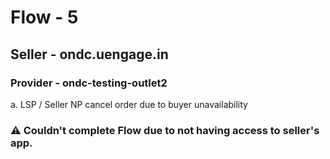 # Flow - 5
## Seller - ondc.uengage.in
### Provider - ondc-testing-outlet2

a. LSP / Seller NP cancel order due to buyer unavailability

### ⚠️ Couldn't complete Flow due to not having access to seller's app.